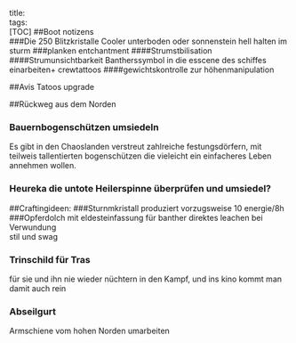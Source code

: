title:   
tags:   
[TOC]
##Boot notizens  
###Die 250 Blitzkristalle
Cooler unterboden oder sonnenstein hell halten im sturm
###planken entchantment
####Strumstbilisation
####Strumunsichtbarkeit
Bantherssymbol in die esscene des schiffes einarbeiten+ crewtattoos
####gewichtskontrolle zur höhenmanipulation

##Avis Tatoos upgrade


##Rückweg aus dem Norden
### Bauernbogenschützen umsiedeln  
Es gibt in den Chaoslanden verstreut zahlreiche festungsdörfern, mit teilweis tallentierten bogenschützen die vieleicht ein einfacheres Leben annehmen wollen.  
### Heureka die untote Heilerspinne überprüfen und umsiedel?   


##Craftingideen:
###Sturnmkristall
produziert vorzugsweise 10 energie/8h 
###Opferdolch mit eldesteinfassung für banther
direktes leachen bei Verwundung  
stil und swag
### Trinschild für Tras  
für sie und ihn nie wieder nüchtern in den Kampf, und ins kino kommt man damit auch rein
### Abseilgurt
Armschiene vom hohen Norden umarbeiten
